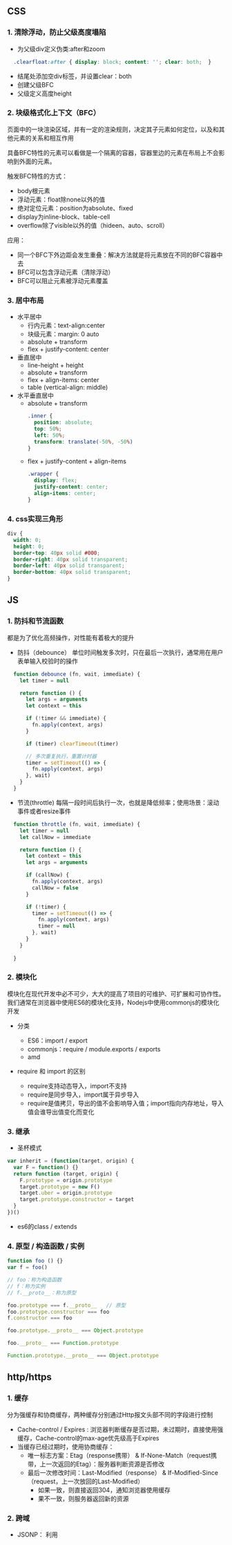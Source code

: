 ## CSS
### 1. 清除浮动，防止父级高度塌陷
* 为父级div定义伪类:after和zoom
```css
  .clearfloat:after { display: block; content: ''; clear: both;  }
```
* 结尾处添加空div标签，并设置clear：both
* 创建父级BFC
* 父级定义高度height

### 2. 块级格式化上下文（BFC）
页面中的一块渲染区域，并有一定的渲染规则，决定其子元素如何定位，以及和其他元素的关系和相互作用

具备BFC特性的元素可以看做是一个隔离的容器，容器里边的元素在布局上不会影响到外面的元素。

触发BFC特性的方式：
* body根元素
* 浮动元素：float除none以外的值
* 绝对定位元素：position为absolute、fixed
* display为inline-block、table-cell
* overflow除了visible以外的值（hideen、auto、scroll）

应用：
* 同一个BFC下外边距会发生重叠：解决方法就是将元素放在不同的BFC容器中去
* BFC可以包含浮动元素（清除浮动）
* BFC可以阻止元素被浮动元素覆盖

### 3. 居中布局
* 水平居中
  * 行内元素：text-align:center
  * 块级元素：margin: 0 auto
  * absolute + transform
  * flex + justify-content: center
* 垂直居中
  * line-height + height
  * absolute + transform
  * flex + align-items: center
  * table (vertical-align: middle)
* 水平垂直居中
  * absolute + transform
    ```css
    .inner {
      position: absolute;
      top: 50%;
      left: 50%;
      transform: translate(-50%, -50%)
    }
    ```
  * flex + justify-content + align-items
    ```css
    .wrapper {
      display: flex;
      justify-content: center;
      align-items: center;
    }
    ```
### 4. css实现三角形
```css
div {
  width: 0;
  height: 0;
  border-top: 40px solid #000;
  border-right: 40px solid transparent;
  border-left: 40px solid transparent;
  border-bottom: 40px solid transparent;
}
```

## JS
### 1. 防抖和节流函数
都是为了优化高频操作，对性能有着极大的提升

* 防抖（debounce）
单位时间触发多次时，只在最后一次执行，通常用在用户表单输入校验时的操作
```js
  function debounce (fn, wait, immediate) {
    let timer = null

    return function () {
      let args = arguments
      let context = this

      if (!timer && immediate) {
        fn.apply(context, args)
      }

      if (timer) clearTimeout(timer)

      // 多次重复执行，重置计时器
      timer = setTimeout(() => {
        fn.apply(context, args)
      }, wait)
    }
  }
```

* 节流(throttle)
每隔一段时间后执行一次，也就是降低频率；使用场景：滚动事件或者resize事件
```js
  function throttle (fn, wait, immediate) {
    let timer = null
    let callNow = immediate

    return function () {
      let context = this
      let args = arguments

      if (callNow) {
        fn.apply(context, args)
        callNow = false
      }

      if (!timer) {
        timer = setTimeout(() => {
          fn.apply(context, args)
          timer = null
        }, wait)
      }
    }
        
  }
```

### 2. 模块化
模块化在现代开发中必不可少，大大的提高了项目的可维护、可扩展和可协作性。我们通常在浏览器中使用ES6的模块化支持，Nodejs中使用commonjs的模块化开发
* 分类
  * ES6：import / export
  * commonjs：require / module.exports / exports
  * amd

* require 和 import 的区别
  * require支持动态导入，import不支持
  * require是同步导入，import属于异步导入
  * require是值拷贝，导出的值不会影响导入值；import指向内存地址，导入值会谁导出值变化而变化

### 3. 继承
* 圣杯模式
```js
var inherit = (function(target, origin) {
  var F = function() {}
  return function (target, origin) {
    F.prototype = origin.prototype
    target.prototype = new F()
    target.uber = origin.prototype
    target.prototype.constructor = target
  }
})()
```
* es6的class / extends

### 4. 原型 / 构造函数 / 实例
```js
function foo () {}
var f = foo()

// foo：称为构造函数
// f：称为实例
// f.__proto__：称为原型

foo.prototype === f.__proto__   // 原型
foo.prototype.constructor === foo
f.constructor === foo

foo.prototype.__proto__ === Object.prototype

foo.__proto__ === Function.prototype

Function.prototype.__proto__ === Object.prototype
```

## http/https
### 1. 缓存
分为强缓存和协商缓存，两种缓存分别通过Http报文头部不同的字段进行控制
* Cache-control / Expires : 浏览器判断缓存是否过期，未过期时，直接使用强缓存，Cache-control的max-age优先级高于Expires
* 当缓存已经过期时，使用协商缓存：
  * 唯一标志方案：Etag（response携带） & If-None-Match（request携带，上一次返回的Etag）：服务器判断资源是否修改
  * 最后一次修改时间：Last-Modified（response） & If-Modified-Since（request，上一次放回的Last-Modified）
    * 如果一致，则直接返回304，通知浏览器使用缓存
    * 果不一致，则服务器返回新的资源

### 2. 跨域
* JSONP： 利用<script>标签不受跨域限制的特点，缺点是只能支持get请求
```js
function jsonp(url, jsonpCallback, success) {
  const script = document.createElement('script)
  script.url = url
  script.async = true
  script.type 'text/javascript'
  window[jsonpCallback] = function (data) {
    success && success(data)
  }
  document.body.appendChild(script)
}
```

* CROS： 基本思想是使用自定义的HTTP头部允许浏览器和服务器之间的交互
一般都是由服务器端开启：
  Access-Control-Allow-Origin：指定授权访问的域
  Access-Control-Allow-Methods：授权请求的方法（GET / POST / PUT / DELETE / OPTIONS 等）

* HTML5的新API：postMessage
```js
window.frames[0].postMessage(data, 'http://www.aaa.com')
window.addEventListener('message', callback)
```
